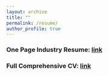 ```yaml
---
layout: archive
title: ""
permalink: /resume/
author_profile: true
---
```

### One Page Industry Resume: <a href="http://andrewdmullen.github.io/files/Mullen_Resume.pdf">link</a>

### Full Comprehensive CV: <a href="http://andrewdmullen.github.io/files/Mullen_CV.pdf">link</a>
<br>

<!---
## Resume, one page 
<p>
One Page Resume: 
<a href="http://andrewdmullen.github.io/files/Mullen_ResumeOnePage_March2023.pdf">Download </a>
<br>
</p>

<iframe src="https://docs.google.com/gview?url=http://andrewdmullen.github.io/files/Mullen_ResumeOnePage_March2023.pdf&embedded=true" style="width:1000px; height:400px;" frameborder="0"></iframe>

## Curriculum Vitae, detailed
<p>
Full CV: 
<a href="http://andrewdmullen.github.io/files/Mullen_CV_March2023.pdf">Download </a>
<br>
</p>

<iframe src="https://docs.google.com/gview?url=http://andrewdmullen.github.io/files/Mullen_CV_March2023.pdf&embedded=true" style="width:1000px; height:400px;" frameborder="0"></iframe>

## SUMMARY
* Engineer with over 10 years of experience on NASA and NSF projects developing technology for exploration.
* Designed and built scientific tools integrating optics, computing, electrical engineering, and mechanical design.
* Member of interdisciplinary teams operating these instruments in extreme polar and marine environments.

## EDUCATION
* Ph.D. in Electrical Engineering, UC San Diego (2018)
* M.S. in Oceanography, UC San Diego (2015)
* B.S. in Civil Engineering, University of Notre Dame, *Magna Cum Laude* (2011)

## PROFESSIONAL EXPERIENCE
* Senior Research Engineer, Cornell University (2022-Present) <br>
* Postdoctoral Fellow, Georgia Institute of Technology (2018-2022) <br>
* Visiting Researcher, University of Otago, New Zealand (Fall 2021)<br>
* Visiting Postdoctoral Researcher, NASA Jet Propulsion Lab (Summer 2019)

## AWARDS & HONORS
* 2021	Antarctic Service Medal <br>
* 2018	NASA Postdoctoral Program (NPP) Fellowship <br>
* 2017	Microscopy Today Innovation Award <br>
* 2014	Link Ocean Engineering Ph.D. Fellowship <br>
* 2013	BSF Rahamimoff Travel Grant <br>
* 2013 SIO Student Excellence Travel Award <br>
* 2012	NSF Graduate Research Fellowship Program (GRFP) <br>
* 2011	University of California Regents Fellowship <br>
* 2009	NOAA Hollings Scholarship <br>

## ENGINEERING & RESEARCH SKILLS
### Technical Skills
* **Computing**: data analysis, image processing, computer vision [*Python*, *Matlab*]
* **Electrical**: PCB design, implementation of embedded computers and micro-controllers [*Eagle*, *Python*]
* **Mechanical**: mechanical design, pressure housing design, 3D printing [*Solid Works*]
* **Optical**: imaging systems, microscopy, holography, computational imaging 
* **Fluidic**: particle tracking velocimetry observations, fluid dynamics, water sampling systems

### Engineering Design & Management
* **Management**: coordinated stakeholders, defined engineering requirements, managed timelines and budgets <br>
* **Requirements**: designed systems for operation underwater, at low temperatures, in compact form factors <br>
* **Communication**: wrote technology grant proposals, communicated results through technical papers and talks <br>
* **Instrument Development**: performed design, procurement, fabrication, debugging, validation, and deployment <br>
* **Systems Engineering**: integrated optical, electrical, mechanical, and software subsystems <br>


### Field Operations & Logistics
* **Planning**: collaboratively developed field objectives, mission plans, team roles, and operating procedures 
* **Logistics**: coordinated international shipping, identified and acquired field operational equipment
* **Teamwork**: performed tightly coordinated team operations in dynamic environments, experienced in both support and leadership roles, member of diverse international field teams of varying size (2-20+ members)
* **Settings**: conducted research in polar, marine, and wetland environments; including isolated settings
* **Platforms**: deployed instrumentation using ROVs, research vessels, SCUBA, and snow mobile

## MENTORING & SERVICE
### Teaching Assistant
* SIO 130 Scientific Diving - classroom work & ocean SCUBA sessions
* SIO 60 Experiences in Ocean and Atmospheric Sciences - classroom, lab, and field sessions including boat work

### Advising & Mentoring
* Scripps Peer-Mentorship Program - founding team and leadership committee member, mentor for PhD students Ludovic Tenorio and Madeleine Harvey
* Univ. of San Diego Senior Engineering Capstone Project , “A low-cost, submersible, digital holographic microscope for in situ microbial imaging”, (2021)
* Carl Snyder (Portland St. PhD student), JPL summer intern, Holographic Microscopy, (2019)
* Adela DePavia (Yale undergraduate student), SIO Summer Intern, Fish Scale Microfluidics, (2017)
* Peer Mentor: Madeline Harvey & Ludovic Tenorio, 2014-2016

### Service
* Proposal reviewer: NASA PICASSO, NASA FINNEST
* Community Workshops: Future of the Search for Life (FoSL) Science and Engineering Workshop (2021)


## Projects

Engineer and/or operational member on the following project grants:

* 2019-2023 - “Oceans Across Space & Time (OAST)”, NASA Astrobiology Program, Award 80NSSC18K1301, PI: BE Schmidt
* 2021-2022 - “Unravelling the Role of Subglacial Channels in Ice Stream Evolution”, NSF Office of Polar Programs grant, Award #2152742, PI: BE Schmidt
* 2021 - “Supercooling measurements under ice shelves”, New Zealand Marsden Fund grant, Award MFP-UOO1825 PI: I Smith, Co-I: BE Schmidt
* 2019-2021 - “Vertical Entry Robot for Navigating Europa (VERNE)”, NASA Scientific Exploration Subsurface Access Mechanism for Europa (SESAME) grant, Award 80NSSC19K0615, PI: BE Schmidt
* 2021 - “Pingo SubTerranean Aquifer Reconnaissance and Reconstruction (Pingo STARR)”, NASA Planetary Science and Technology from Analog Research (PSTAR) grant, PI: BE Schmidt
* 2019-2020 - “Melting at Thwaites Grounding Zone and its Control on Sea Level (THWAITES-MELT)”, NSF-NERC Office of Polar Programs grant, Award #1739003, (International Thwaites Glacier Collaboration [ITGC]), PI: D Holland, Co-I: BE Schmidt 
* 2018-2020 - “Ross Ice Shelf and Europa Underwater Probe (RISEUP)”, NASA Planetary Science and Technology from Analog Research (PSTAR) grant, Award NNX16AL07G, PI: BE Schmidt
* 2018-2020 - “Digital Holographic Microscopy on the Icefin Underwater Antarctic Vehicle: Technology & Science Development for Icy Worlds”, NASA Postdoctoral Program fellowship, Lead: AD Mullen, Advisor: BE Schmidt
* 2014 - “A Novel In Situ Microscope for Studying Benthic Organisms”, Link Ocean Engineering & Instrumentation PhD Fellowship Program, Lead: AD Mullen, Advisor: JS Jaffe
* 2012-2016 - NSF Graduate Research Fellowship Program (GRFP) grant, Award DGE-1144086, Lead: AD Mullen, Advisor: JS Jaffe
--->

<!---
<embed src="https://drive.google.com/viewerng/viewer?embedded=true&amp;url=http://andrewdmullen.github.io/files/CV_Mullen_March2023.pdf" height="350" type="application/pdf" target="_blank" />

Summary
* Engineer and scientist with over 10 years of experience on NASA and NSF technology development projects.
* Designed and built scientific tools integrating optics, computing, electrical engineering, and mechanical design.
* Experienced as a member and leader of cross-functional teams developing tools from concept to field deployable systems; then operating these instruments in harsh polar and marine field settings.


COURSE WORK, Selected

(UCSD: Univ. of California San Diego, UND: Univ. of Notre Dame, UWA: Univ. of Western Australia)

Mathematics
Intro to Applied Mathematics II (Complex Analysis), UCSD 2013 
Intro to Applied Mathematics I (Partial Differential Equations), UCSD 2012 
Differential Equations, UND 2009
Probability and Statistics, UND 2009
Linear Algebra, UND 2008
Vector Calculus, UND 2008

Data Analysis & Computation
Digital Signal Processing, UCSD 2015
Intro to Computer Vision, UCSD 2012
Computational Methods, UWA 2009

Physics
Fundamentals of Wave Physics I (Ocean Surface Waves and Acoustic Waves), UCSD 2012 
Fundamentals of Wave Physics II (Optics and Seismic Waves), UCSD 2012
Physics II (Electromagnetism), UND 2008
Physics I (Newtonian), UND 2008

Optics & Image Analysis
Advanced Bio-Photonics, UCSD 2014
Physical Optics & Fourier Optics, UCSD 2013
Intro to Ocean Optics, UCSD 2012
Satellite Remote Sensing, UCSD 2012

Fluids Mechanics 
Fluid Mechanics, UCSD 2011
Physical Oceanography, UCSD 2011
Groundwater Hydrology, UND 2011
Hydraulics, UND 2011
Fluid Mechanics, UWA 2009

Solid Mechanics
Civil Engineering Materials, UND 2010
Structural Engineering, UWA 2009
Solid Mechanics, UND 2009
Statics (Mechanics I), UND 2008

Additional Engineering 
Civil Engineering Methods, UND 2008
Engineering Systems I, II, UND 2007-2008
Environmental Engineering, UND 2008
Transportation Engineering, UND 2011
Waste Water Treatment, UND 2011

Geology / Geophysics
Marine Geology, UCSD 2012
Geotechnical Engineering, UND 2010
Engineering Geology, UND 2009

Chemistry
Chemical Oceanography, UCSD 2012
Water Chemistry and Treatment, UND 2011
Bio-Chemistry, UND 2008
General Chemistry, UND 2007

Ocean Bio Sciences
Sea Technology in Bio Research, UCSD 2015
Natural History Below the Tides, UCSD 2014
Coral Reef Ecology, UCSD 2013
Biological Oceanography, UCSD 2011
Marine Biology, UND 2011
Communicating Ocean Science, UCSD 2016
--->